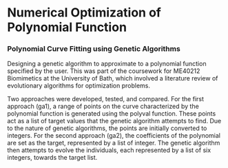 # Numerical Optimization of Polynomial Function
### Polynomial Curve Fitting using Genetic Algorithms

Designing a genetic algorithm to approximate to a polynomial function specified by the user. This was part of the coursework for ME40212 Biomimetics at the University of Bath, which involved a literature review of evolutionary algorithms for optimization problems.  

Two approaches were developed, tested, and compared. For the first approach (ga1), a range of points on the curve characterized by the polynomial function is generated using the polyval function. These points act as a list of target values that the genetic algorithm attempts to find. Due to the nature of genetic algorithms, the points are initially converted to integers. For the second approach (ga2), the coefficients of the polynomial are set as the target, represented by a list of integer. The genetic algorithm then attempts to evolve the individuals, each represented by a list of six integers, towards the target list. 